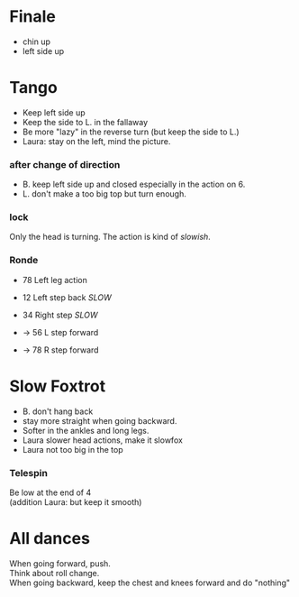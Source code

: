 # Finale

- chin up
- left side up

# Tango

- Keep left side up
- Keep the side to L. in the fallaway
- Be more "lazy" in the reverse turn (but keep the side to L.)
- Laura: stay on the left, mind the picture.

### after change of direction
- B. keep left side up and closed especially in the action on 6. 
- L. don't make a too big top but turn enough.

### lock
Only the head is turning. The action is kind of _slowish_.

### Ronde
- 78 Left leg action
- 12 Left step back *SLOW*
- 34 Right step *SLOW*

- -> 56 L step forward
- -> 78 R step forward

# Slow Foxtrot

- B. don't hang back
- stay more straight when going backward.
- Softer in the ankles and long legs.
- Laura slower head actions, make it slowfox
- Laura not too big in the top

### Telespin
Be low at the end of 4  
(addition Laura: but keep it smooth)

# All dances

When going forward, push.  
Think about roll change.  
When going backward, keep the chest and knees forward and do "nothing"